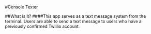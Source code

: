 #Console Texter


##What is it?
####This app serves as a text message system from the terminal. Users are able to send a text message to users who have a previously confirmed Twillio account.
